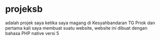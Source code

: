 # projeksb 
adalah projek saya ketika saya magang di Kesyahbandaran TG Priok dan pertama kali saya membuat suatu website,
website ini dibuat dengan bahasa PHP native versi 5
